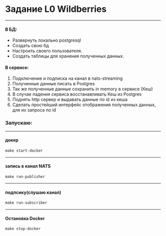 # Задание L0 Wildberries
___

#### В БД:
- Развернуть локально postgresql
- Создать свою бд
- Настроить своего пользователя.
- Создать таблицы для хранения полученных данных.

#### В сервисе:

1. Подключение и подписка на канал в nats-streaming
2. Полученные данные писать в Postgres
3. Так же полученные данные сохранить in memory в сервисе (Кеш)
4. В случае падения сервиса восстанавливать Кеш из Postgres
5. Поднять http сервер и выдавать данные по id из кеша
6. Сделать простейший интерфейс отображения полученных данных, для
   их запроса по id

### Запускаю:
___

#### докер
```shell
make start-docker
```
___
#### запись в канал NATS
```shell
make run-publisher
```
___
#### подпсику(слушаю канал)
```shell
make run-subscriber
```
___
#### Остановка Docker
```shell
make stop-docker
```
